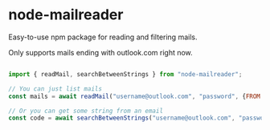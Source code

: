 ﻿# node-mailreader

Easy-to-use npm package for reading and filtering mails.

Only supports mails ending with outlook.com right now.


```javascript

import { readMail, searchBetweenStrings } from "node-mailreader";

// You can just list mails
const mails = await readMail("username@outlook.com", "password", {FROM: "facebook"});

// Or you can get some string from an email
const code = await searchBetweenStrings("username@outlook.com", "password", {START: "your code:", END: ".", LAST_MINUTES: 15});

```
